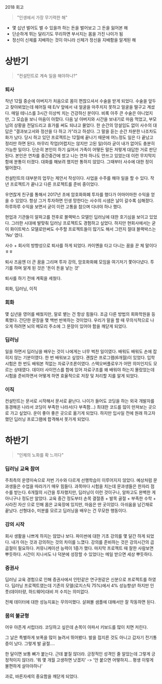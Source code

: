 2018 회고  

> "인생에서 가장 무기력한 해"

- 몇 십년 벌어도 벌 수 있을까 하는 돈을 벌어보고 그 돈을 잃어본 해
- 단순하게 뛰는 달리기도 무리하면 부서지는 몸을 가진 나이가 됨
- 정신이 신체를 지배하는 것이 아니라 신체가 정신을 지배함을 알게된 해

# 상반기
> "컨설턴트로 계속 일을 해야하나?" 

### 퇴사  
작년 12월 중순에 아버지가 처음으로 몸이 편찮으셔서 수술을 받게 되었다.
수술을 앞두고 찾아뵈었는데 헤어질 때 E/V 앞에서 내 얼굴을 마주치지 못하고
얼굴을 떨구고 계셨다. 매일 테니스를 3시간 이상씩 치는 건강하신 분이다.
비록 아주 큰 수술은 아니었지만, 그 모습을 보니 마음이 아팠다.
다음 날 아버지와 시간을 보내기로 마음 먹었고,
부모님의 상황을 전달드리고 휴가를 써도 되냐고 물었다.
한 순간의 망설임도 없이 사수의 대답은 
"결과보고서와 정산을 다 하고 가"라고 하셨다.
그 말을 듣는 순간 차분한 나조차도 화가 났다.
당시 하고 있던 프로젝트는 12월에 끝나기 때문에 어느정도 일은 다 끝났고 정리만 하면 된다.
마무리 작업(어렵지는 않지만 고된 일)이라 굳이 내가 없어도 충분히 가능한 일이다.
단순히 본인이 하기 싫어서 가족이 어떻든 말든 저렇게 대답한 거로 판단된다.
본인은 연차를 중간중간에 썼고 나는 연차 하나도 안쓰고 있었는데 이런 무지막지함에 분통이 터졌다.
대화를 해보려 했지만 통하지 않았다. 그때부터 사수에 대한 정이 떨어졌다.

컨설턴트의 대부분의 업무는 제안서 작성이다. 사업을 수주를 해야 일을 할 수 있다.
작년 프로젝트가 끝나고 다른 프로젝트를 준비 중이었다.

우연찮게 친구를 통해서 2017년 초에 암호화화폐 투자를 했다가 어마어마한 수익을 얻을 수 있었다.
항상 그거 투자하면 인생 망한다는 사수의 시샘은 날이 갈수록 심해졌다.
하루하루 수익을 보면서 굳이 이런 고통을 참으며 다녀야 하나 했다.

현업과 기관들이 알파고를 전후로 블랙박스 모델인 딥러닝에 대한 호기심을 보이고 있었다.
그러한 시대에 발맞춰 딥러닝 프로젝트도 경험하고 싶었다.
하지만 현회사에서는 굳이 화이트박스 모델로만써도 수주할 프로젝트들이 많기도 해서 그런지
절대 블랙박스는 'No' 였다. 

사수 + 회사의 방향성으로 퇴사를 하게 되었다.
카이옌을 타고 다니는 꿈을 꾼 체 말이다ㅎㅎ

퇴사 즈음엔 더 큰 꿈을 그리며 투자 강의, 암호화화폐 모임을 여기저기 쫓아다녔다.
투기를 하며 알게 된 것은 '돈이 돈을 낳는 것'

퇴사를 하기 전에 계획을 세웠다.

회화, 딥러닝, 이직

### 회화
몇 십년을 영어를 배웠지만, 말로 뱉는 건 항상 힘들다.
조금 다른 방법의 회화학원을 등록했다.
간단한 문장을 몇 백번 반복하는 것이었다.
우리가 말을 할 때 무의식적으로 나오게 하려면 뇌의 메모리 주소에 그 문장이 있어야 함을 깨닫게 되었다.

### 딥러닝
일을 하면서 딥러닝을 배우는 것이 나에게는 너무 벅찬 일이였다.
배워도 배워도 손에 잡히지 않는 기분이였다.
한 번 배워보고 싶었다. 
괜찮은 프로그램(6개월)이 있었다.
입학 시험은 한 번도 배워본 적없는 자료구조론이였다. 
스택오버플로우가 어떤 의미인지도 모르는 상태였다. 
데이터 사이언스를 함에 있어 자료구조를 왜 배워야 하는지 몰랐었는데 
시험을 준비하면서 어떻게 하면 효율적으로 저장 및 처리할 지를 알게 되었다.

### 이직
컨설턴트는 문서로 시작해서 문서로 끝난다. 
나이가 들어도 코딩을 하는 외국 개발자를 동경해온 나라서
코딩이 부족한 나라서(다 부족함...)
최대한 코드를 많이 만져보는 곳으로 가고 싶었다.
운이 좋아 좋은 곳으로 옮기게 되었다.
하지만 입사일 전에 원래 하고자 했던 딥러닝 프로그램에 합격해서
못가게 되었다. 

# 하반기
> "인체의 노화를 확 느끼다"

### 딥러닝 교육 참여
주최측의 운영미숙으로 저번 기수와 다르게 선행학습이 이루어지지 않았다.
예상처럼 문과생들은 수업을 따라가기 매우 힘들다.
과목마다 시험을 치는데 문과생들은 한자리 점수를 받는다.
6개월의 시간을 투자했지만, 딥러닝이 이런 것이구나, 알파고도 완벽한 게 아니구나
정도만 알았다. 
교육 중간 정도부터 손목 결절종 + 발목 골절 + 부족한 수학 + 사라진 자산 으로 인해
몸은 교육장에 있지만, 마음은 딴 곳이었다.
아쉬움을 남긴채로 끝났다. 
선형대수, 미분를 모르고 딥러닝을 배우는 건 무모한 행동이다.

### 강의 시작
회사 생활을 나쁘게 하지는 않았나 보다.
파이썬에 대한 기초 강의를 몇 달간 하게 되었다.
내가 아는 것과 강의하는 것의 차이를 느꼈다.
강의를 준비하는 것은 강의시간의 곱곱절이 필요하다.
커뮤니케이션 능력이 1증가 했다.
마지막 프로젝트 때 잘한 사람보면 뿌듯하다.
시간이 지나서도 나 덕분에 성장할 수 있었다는 메일 받으면 세상 뿌듯하다.

### 증권사
딥러닝 교육 경험으로 인해 증권사에서 인턴같은 연구원같은 신분으로 프로젝트를 하였다.
딥러닝 프로젝트였는데 기존의 모델(로지스틱 75%)에서 4% 성능향상!
하지만 인풋(데이터량, 하드웨어)대비 저 수치는 의미없다. 

전체 데이터에 대한 성능지표는 무의미했다.
살펴볼 샘플에 대해서만 잘 작동하면 된다. 

### 몸의 불균형
어우 아픈게 서럽더라.
코딩하고 싶은데 손목이 아파서 키보드를 많이 치면 저린다.

그 날은 특별하게 보폭을 많이 늘려서 뛰어봤다. 
발을 접지른 것도 아니고 갑자기 전기통증이 났다.
그렇게 발 골절....  

한 달이면 보통 뼈가 붙는다. 근데 붙질 않더라. 
긍정적인 성격인 줄 알았는데 그렇게 긍정적이지 않더라.
'뭐 몇 개월 고생하면 낫겠지' -> '안 붙으면 어떻하지... 평생 이렇게 불편하게 살아야하나'

과로, 바른자세의 중요함을 깨닫게 되었다.  

